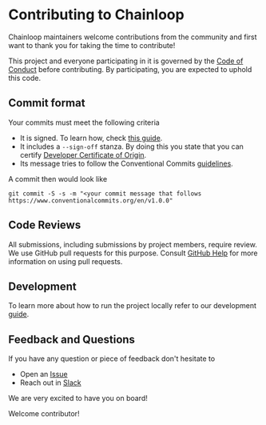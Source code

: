 # Contributing to Chainloop

Chainloop maintainers welcome contributions from the community and first want to thank you for taking the time to contribute!

This project and everyone participating in it is governed by the [Code of Conduct](./CODE_OF_CONDUCT.md) before contributing. By participating, you are expected to uphold this code.

## Commit format

Your commits must meet the following criteria

- It is signed. To learn how, check [this guide](https://docs.github.com/en/authentication/managing-commit-signature-verification/signing-commits).
- It includes a `--sign-off` stanza. By doing this you state that you can certify [Developer Certificate of Origin](https://developercertificate.org).
- Its message tries to follow the Conventional Commits [guidelines](https://www.conventionalcommits.org/en/v1.0.0).

A commit then would look like

```
git commit -S -s -m "<your commit message that follows https://www.conventionalcommits.org/en/v1.0.0"
```

## Code Reviews

All submissions, including submissions by project members, require review. We
use GitHub pull requests for this purpose. Consult
[GitHub Help](https://help.github.com/articles/about-pull-requests/) for more
information on using pull requests.

## Development

To learn more about how to run the project locally refer to our development [guide](./devel/README.md).

## Feedback and Questions

If you have any question or piece of feedback don't hesitate to

- Open an [Issue](https://github.com/chainloop-dev/chainloop/issues/new)
- Reach out in [Slack](https://join.slack.com/t/chainloop-community/shared_invite/zt-2k34dvx3r-u85uGP_KiLC6ic5Wy4aRnQ)

We are very excited to have you on board!

Welcome contributor!
